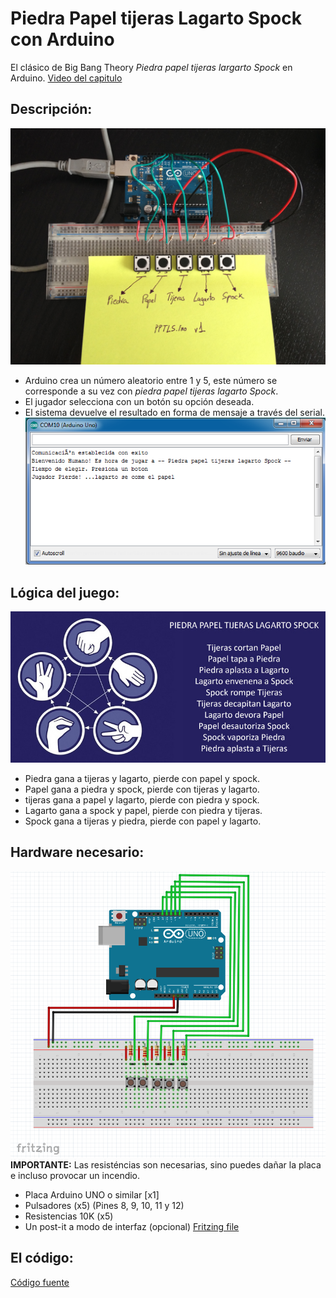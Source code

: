 # Piedra Papel tijeras Lagarto Spock con Arduino

El clásico de Big Bang Theory *Piedra papel tijeras largarto Spock* en Arduino.
[Video del capitulo](https://www.youtube.com/watch?v=_tsy4q9ibAE)


## Descripción:
![interface](pictures/interfaz.jpg)
- Arduino crea un número aleatorio entre 1 y 5, este número se corresponde a su vez con *piedra papel tijeras lagarto Spock*.
- El jugador selecciona con un botón su opción deseada.
- El sistema devuelve el resultado en forma de mensaje a través del serial.
![Serial](pictures/screenshot.png)

## Lógica del juego:
![Reglas](pictures/reglas.jpg)
- Piedra gana a tijeras y lagarto, pierde con papel y spock.
- Papel gana a piedra y spock, pierde con tijeras y lagarto.
- tijeras gana a papel y lagarto, pierde con piedra y spock. 
- Lagarto gana a spock y papel, pierde con piedra y tijeras.
- Spock gana a tijeras y piedra, pierde con papel y lagarto.


## Hardware necesario:
![Protoboard](pictures/protoboard.png)
**IMPORTANTE:** Las resisténcias son necesarias, sino puedes dañar la placa e incluso provocar un incendio.

- Placa Arduino UNO o similar [x1]
- Pulsadores (x5) (Pines 8, 9, 10, 11 y 12)
- Resistencias 10K (x5)
- Un post-it a modo de interfaz (opcional)
[Fritzing file](pptls.fzz)



## El código:

[Código fuente](pptls.ino)